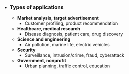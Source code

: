 - ### Types of applications
	- **Market analysis, target advertisement**
		- Customer profiling, product recommendation
	- **Healthcare, medical research**
		- Disease diagnosis, patient care, drug discovery
	- **Science and engineering**
		- Air pollution, marine life, electric vehicles
	- **Security**
		- Surveillance, intrusion/crime, fraud, cyberattack
	- **Government, nonprofit**
		- Urban planning, traffic control, education